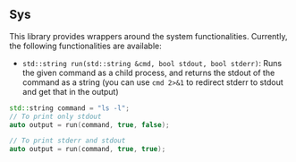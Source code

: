 ## Sys

This library provides wrappers around the system functionalities. Currently, the following functionalities are
available:

- `std::string run(std::string &cmd, bool stdout, bool stderr)`: Runs the given command as a child process, and returns the stdout of the command
  as a string (you can use `cmd 2>&1` to redirect stderr to stdout and get that in the output)  

```C++
std::string command = "ls -l";
// To print only stdout
auto output = run(command, true, false);

// To print stderr and stdout
auto output = run(command, true, true);
```